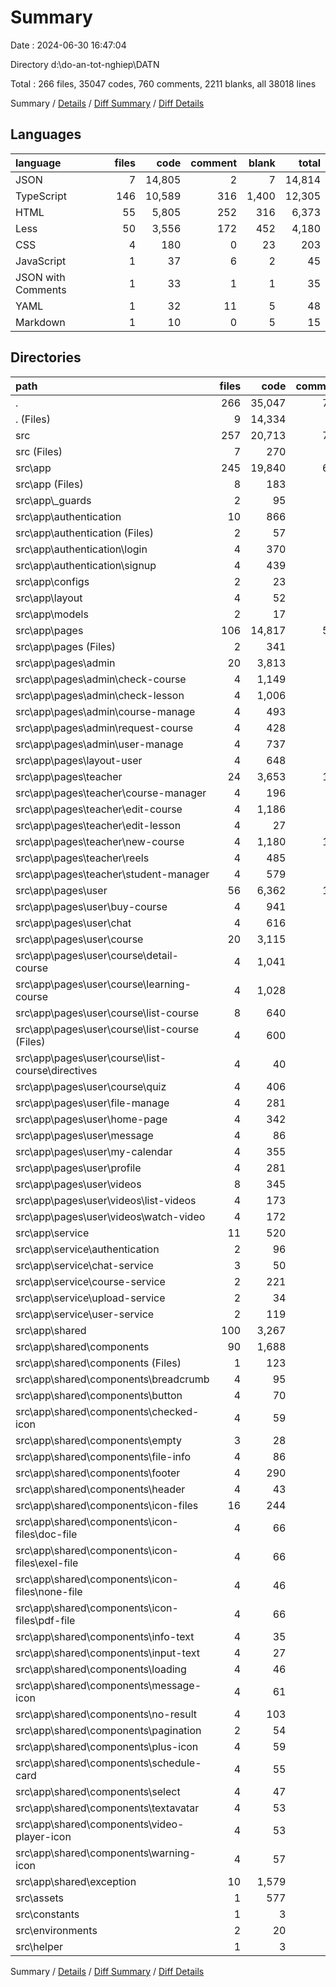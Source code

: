 # Summary

Date : 2024-06-30 16:47:04

Directory d:\\do-an-tot-nghiep\\DATN

Total : 266 files,  35047 codes, 760 comments, 2211 blanks, all 38018 lines

Summary / [Details](details.md) / [Diff Summary](diff.md) / [Diff Details](diff-details.md)

## Languages
| language | files | code | comment | blank | total |
| :--- | ---: | ---: | ---: | ---: | ---: |
| JSON | 7 | 14,805 | 2 | 7 | 14,814 |
| TypeScript | 146 | 10,589 | 316 | 1,400 | 12,305 |
| HTML | 55 | 5,805 | 252 | 316 | 6,373 |
| Less | 50 | 3,556 | 172 | 452 | 4,180 |
| CSS | 4 | 180 | 0 | 23 | 203 |
| JavaScript | 1 | 37 | 6 | 2 | 45 |
| JSON with Comments | 1 | 33 | 1 | 1 | 35 |
| YAML | 1 | 32 | 11 | 5 | 48 |
| Markdown | 1 | 10 | 0 | 5 | 15 |

## Directories
| path | files | code | comment | blank | total |
| :--- | ---: | ---: | ---: | ---: | ---: |
| . | 266 | 35,047 | 760 | 2,211 | 38,018 |
| . (Files) | 9 | 14,334 | 20 | 18 | 14,372 |
| src | 257 | 20,713 | 740 | 2,193 | 23,646 |
| src (Files) | 7 | 270 | 72 | 71 | 413 |
| src\\app | 245 | 19,840 | 650 | 2,116 | 22,606 |
| src\\app (Files) | 8 | 183 | 1 | 28 | 212 |
| src\\app\\_guards | 2 | 95 | 5 | 21 | 121 |
| src\\app\\authentication | 10 | 866 | 49 | 62 | 977 |
| src\\app\\authentication (Files) | 2 | 57 | 0 | 7 | 64 |
| src\\app\\authentication\\login | 4 | 370 | 26 | 29 | 425 |
| src\\app\\authentication\\signup | 4 | 439 | 23 | 26 | 488 |
| src\\app\\configs | 2 | 23 | 11 | 6 | 40 |
| src\\app\\layout | 4 | 52 | 21 | 19 | 92 |
| src\\app\\models | 2 | 17 | 0 | 0 | 17 |
| src\\app\\pages | 106 | 14,817 | 506 | 1,545 | 16,868 |
| src\\app\\pages (Files) | 2 | 341 | 0 | 7 | 348 |
| src\\app\\pages\\admin | 20 | 3,813 | 98 | 381 | 4,292 |
| src\\app\\pages\\admin\\check-course | 4 | 1,149 | 34 | 118 | 1,301 |
| src\\app\\pages\\admin\\check-lesson | 4 | 1,006 | 22 | 99 | 1,127 |
| src\\app\\pages\\admin\\course-manage | 4 | 493 | 13 | 59 | 565 |
| src\\app\\pages\\admin\\request-course | 4 | 428 | 12 | 51 | 491 |
| src\\app\\pages\\admin\\user-manage | 4 | 737 | 17 | 54 | 808 |
| src\\app\\pages\\layout-user | 4 | 648 | 48 | 78 | 774 |
| src\\app\\pages\\teacher | 24 | 3,653 | 170 | 376 | 4,199 |
| src\\app\\pages\\teacher\\course-manager | 4 | 196 | 0 | 26 | 222 |
| src\\app\\pages\\teacher\\edit-course | 4 | 1,186 | 25 | 120 | 1,331 |
| src\\app\\pages\\teacher\\edit-lesson | 4 | 27 | 0 | 11 | 38 |
| src\\app\\pages\\teacher\\new-course | 4 | 1,180 | 116 | 106 | 1,402 |
| src\\app\\pages\\teacher\\reels | 4 | 485 | 12 | 56 | 553 |
| src\\app\\pages\\teacher\\student-manager | 4 | 579 | 17 | 57 | 653 |
| src\\app\\pages\\user | 56 | 6,362 | 190 | 703 | 7,255 |
| src\\app\\pages\\user\\buy-course | 4 | 941 | 9 | 84 | 1,034 |
| src\\app\\pages\\user\\chat | 4 | 616 | 57 | 41 | 714 |
| src\\app\\pages\\user\\course | 20 | 3,115 | 64 | 361 | 3,540 |
| src\\app\\pages\\user\\course\\detail-course | 4 | 1,041 | 34 | 115 | 1,190 |
| src\\app\\pages\\user\\course\\learning-course | 4 | 1,028 | 22 | 102 | 1,152 |
| src\\app\\pages\\user\\course\\list-course | 8 | 640 | 8 | 87 | 735 |
| src\\app\\pages\\user\\course\\list-course (Files) | 4 | 600 | 8 | 76 | 684 |
| src\\app\\pages\\user\\course\\list-course\\directives | 4 | 40 | 0 | 11 | 51 |
| src\\app\\pages\\user\\course\\quiz | 4 | 406 | 0 | 57 | 463 |
| src\\app\\pages\\user\\file-manage | 4 | 281 | 3 | 23 | 307 |
| src\\app\\pages\\user\\home-page | 4 | 342 | 23 | 48 | 413 |
| src\\app\\pages\\user\\message | 4 | 86 | 0 | 15 | 101 |
| src\\app\\pages\\user\\my-calendar | 4 | 355 | 12 | 54 | 421 |
| src\\app\\pages\\user\\profile | 4 | 281 | 0 | 19 | 300 |
| src\\app\\pages\\user\\videos | 8 | 345 | 22 | 58 | 425 |
| src\\app\\pages\\user\\videos\\list-videos | 4 | 173 | 1 | 30 | 204 |
| src\\app\\pages\\user\\videos\\watch-video | 4 | 172 | 21 | 28 | 221 |
| src\\app\\service | 11 | 520 | 25 | 105 | 650 |
| src\\app\\service\\authentication | 2 | 96 | 3 | 20 | 119 |
| src\\app\\service\\chat-service | 3 | 50 | 0 | 12 | 62 |
| src\\app\\service\\course-service | 2 | 221 | 1 | 36 | 258 |
| src\\app\\service\\upload-service | 2 | 34 | 14 | 12 | 60 |
| src\\app\\service\\user-service | 2 | 119 | 7 | 25 | 151 |
| src\\app\\shared | 100 | 3,267 | 32 | 330 | 3,629 |
| src\\app\\shared\\components | 90 | 1,688 | 32 | 292 | 2,012 |
| src\\app\\shared\\components (Files) | 1 | 123 | 0 | 3 | 126 |
| src\\app\\shared\\components\\breadcrumb | 4 | 95 | 7 | 21 | 123 |
| src\\app\\shared\\components\\button | 4 | 70 | 0 | 11 | 81 |
| src\\app\\shared\\components\\checked-icon | 4 | 59 | 0 | 11 | 70 |
| src\\app\\shared\\components\\empty | 3 | 28 | 0 | 10 | 38 |
| src\\app\\shared\\components\\file-info | 4 | 86 | 0 | 11 | 97 |
| src\\app\\shared\\components\\footer | 4 | 290 | 7 | 26 | 323 |
| src\\app\\shared\\components\\header | 4 | 43 | 0 | 10 | 53 |
| src\\app\\shared\\components\\icon-files | 16 | 244 | 0 | 41 | 285 |
| src\\app\\shared\\components\\icon-files\\doc-file | 4 | 66 | 0 | 10 | 76 |
| src\\app\\shared\\components\\icon-files\\exel-file | 4 | 66 | 0 | 10 | 76 |
| src\\app\\shared\\components\\icon-files\\none-file | 4 | 46 | 0 | 11 | 57 |
| src\\app\\shared\\components\\icon-files\\pdf-file | 4 | 66 | 0 | 10 | 76 |
| src\\app\\shared\\components\\info-text | 4 | 35 | 0 | 13 | 48 |
| src\\app\\shared\\components\\input-text | 4 | 27 | 0 | 10 | 37 |
| src\\app\\shared\\components\\loading | 4 | 46 | 0 | 13 | 59 |
| src\\app\\shared\\components\\message-icon | 4 | 61 | 0 | 15 | 76 |
| src\\app\\shared\\components\\no-result | 4 | 103 | 8 | 20 | 131 |
| src\\app\\shared\\components\\pagination | 2 | 54 | 0 | 8 | 62 |
| src\\app\\shared\\components\\plus-icon | 4 | 59 | 0 | 11 | 70 |
| src\\app\\shared\\components\\schedule-card | 4 | 55 | 0 | 13 | 68 |
| src\\app\\shared\\components\\select | 4 | 47 | 0 | 10 | 57 |
| src\\app\\shared\\components\\textavatar | 4 | 53 | 10 | 11 | 74 |
| src\\app\\shared\\components\\video-player-icon | 4 | 53 | 0 | 11 | 64 |
| src\\app\\shared\\components\\warning-icon | 4 | 57 | 0 | 13 | 70 |
| src\\app\\shared\\exception | 10 | 1,579 | 0 | 38 | 1,617 |
| src\\assets | 1 | 577 | 0 | 1 | 578 |
| src\\constants | 1 | 3 | 0 | 0 | 3 |
| src\\environments | 2 | 20 | 18 | 4 | 42 |
| src\\helper | 1 | 3 | 0 | 1 | 4 |

Summary / [Details](details.md) / [Diff Summary](diff.md) / [Diff Details](diff-details.md)